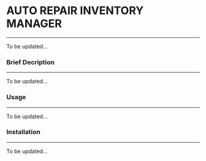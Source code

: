# AUTO REPAIR INVENTORY MANAGER
--------------------------------
To be updated...


### Brief Decription
--------------------
To be updated...



### Usage
---------
To be updated...



### Installation
-----------------
To be updated...
